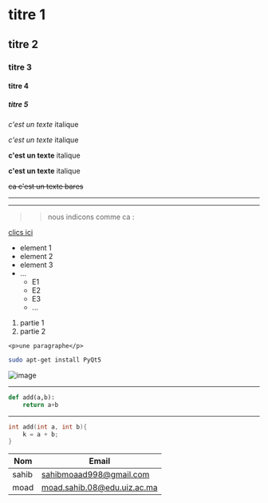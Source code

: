 <!-- les titres-->
# titre 1
## titre 2
### titre 3
#### titre 4
##### titre 5

<!-- l'italique-->
*c'est un texte* italique

_c'est un texte_ italique 

<!--en gras-->
**c'est un texte** italique 

__c'est un texte__ italique 

<!-- texte bares-->
~~ca c'est un texte bares~~

---
___

<!--pour les indication-->
>> nous indicons comme ca :

<!--les liens-->

[clics ici](https://www.who.int/westernpacific/newsroom/feature-stories/item/10-health-tips-for-2025 "la sante")

<!--UL-->
- element 1
- element 2
- element 3
- ...
    - E1
    - E2
    - E3
    - ...

<!--OL-->

1. partie 1
1. partie  2

<!--l'affichage du code-->
`<p>une paragraphe</p>`

```bash
sudo apt-get install PyQt5
```

<!--Image-->
![image](https://markdown-here.com/img/icon256.png "l'image de markdown")


---
```python
def add(a,b):
    return a+b
```
---
```c
int add(int a, int b){
    k = a + b;
}
```
<!--les tableau-->
| Nom          | Email                           |
|--------------|---------------------------------|
| sahib        |   sahibmoaad998@gmail.com       |
| moad         |   moad.sahib.08@edu.uiz.ac.ma   |